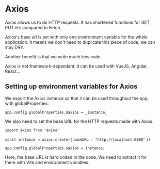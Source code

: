 # Axios

Axios allows us to do HTTP requests. It has shortened functions for GET, PUT etc compared to Fetch.

Axios's base url is set with only one environment variable for the whole application. It means we don't need to duplicate this piece of code, we can stay DRY.

Another benefit is that we write much less code.

Axios is not framework-dependant, it can be used with VueJS, Angular, React...

## Setting up environment variables for Axios

We export the Axios instance so that it can be used throughout the app, with globalProperties:

`app.config.globalProperties.$axios = _instance_`

We also need to set the base URL for the HTTP requests made with Axios.

`import axios from 'axios'`

`const instance = axios.create({`
`baseURL : "http://localhost:8080"`
`})`

`app.config.globalProperties.$axios = instance;`

Here, the base URL is hard coded in the code. We need to extract it for there with Vite and environment variables.
